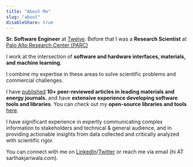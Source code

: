 ```yaml
---
title: "About Me"
slug: "about"
disableShare: true
---
```


**Sr. Software Engineer** at [Twelve](https://twelve.co). Before that I was a **Research Scientist** at [Palo Alto Research Center (PARC)](https://www.parc.com)

I work at the intersection of **software and hardware interfaces, materials, and machine learning**.

I combine my expertise in these areas to solve scientific problems and commercial challenges.

I have [published](https://scholar.google.com/citations?user=E2ixgRrcZfsC&hl=en&oi=ao) **10+ peer-reviewed articles in leading materials and energy journals.** and have **extensive experience developing software tools and libraries**. You can check out my **open-source libraries and tools** [here](/open-source-software).

I have significant experience in expertly communicating complex information to stakeholders and technical & general audience, and in providing actionable insights from data collected and critically analyzed with scientific rigor.

You can connect with me on [LinkedIn](https://www.linkedin.com/in/sarthak-jariwala-877858108/)/[Twitter](https://twitter.com/JariwalaSarthak/) or reach me via email (hi AT sarthakjariwala.com).
